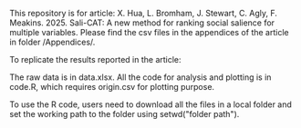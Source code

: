 This repository is for article:
X. Hua, L. Bromham, J. Stewart, C. Agly, F. Meakins. 2025. Sali-CAT: A new method for ranking social salience for multiple variables. 
Please find the csv files in the appendices of the article in folder /Appendices/. 

To replicate the results reported in the article:

The raw data is in data.xlsx.
All the code for analysis and plotting is in code.R, which requires origin.csv for plotting purpose.

To use the R code, users need to download all the files in a local folder and set the working path to the folder using setwd("folder path").
